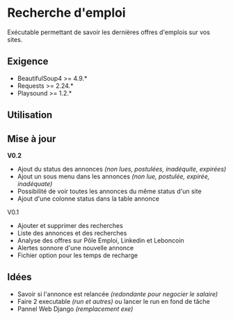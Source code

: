 # Recherche d'emploi
Exécutable permettant de savoir les dernières offres d'emplois sur vos sites.

## Exigence
- BeautifulSoup4 >= 4.9.*
- Requests >= 2.24.*
- Playsound >= 1.2.*

## Utilisation

## Mise à jour
**V0.2**
- Ajout du status des annonces *(non lues, postulées, inadéquite, expirées)*
- Ajout un sous menu dans les annonces *(non lue, postulée, expirée, inadéquate)*
- Possibilité de voir toutes les annonces du même status d'un site
- Ajout d'une  colonne status dans la table annonce

V0.1
- Ajouter et supprimer des recherches
- Liste des annonces et des recherches
- Analyse des offres sur Pôle Emploi, Linkedin et Leboncoin
- Alertes sonnore d'une nouvelle annonce
- Fichier option pour les temps de recharge

## Idées
- Savoir si l'annonce est relancée *(redondante pour negocier le salaire)*
- Faire 2 executable *(run et autres)* ou lancer le run en fond de tâche
- Pannel Web Django *(remplacement exe)*
